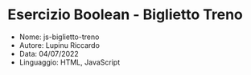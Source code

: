 # Esercizio Boolean - Biglietto Treno

* Nome: js-biglietto-treno
* Autore: Lupinu Riccardo
* Data: 04/07/2022
* Linguaggio: HTML, JavaScript
